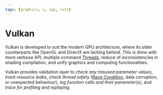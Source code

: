 ```yaml
---
tags: [graphics, c, cpp, rust]
---
```


# Vulkan

Vulkan is developed to suit the modern GPU architecture, where its older
counterparts like OpenGL and DirectX are lacking behind. This is done with more
verbose API, multiple command [Threads](202404131843.md), reduce of
inconsistencies in shading compilation, and unify graphics and computing
functionalities.

Vulkan provides validation layer to *check any misused parameter values*, *track
resource leaks*, *check thread safety* ([Race Condition](202112061109.md), data
corruption, or unexpected behaviour), *log function calls and their
parameter(s)*, and *trace for profiling and replaying*.

